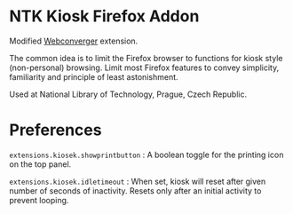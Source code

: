 # NTK Kiosk Firefox Addon

Modified [Webconverger](http://webconverger.org/) extension.

The common idea is to limit the Firefox browser to functions for kiosk style
(non-personal) browsing. Limit most Firefox features to convey simplicity,
familiarity and principle of least astonishment.

Used at National Library of Technology, Prague, Czech Republic.

# Preferences

`extensions.kiosek.showprintbutton`
:    A boolean toggle for the printing icon on the top panel.

`extensions.kiosek.idletimeout`
:    When set, kiosk will reset after given number of seconds of inactivity.
     Resets only after an initial activity to prevent looping.

